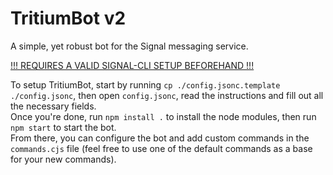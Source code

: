 # TritiumBot v2

A simple, yet robust bot for the Signal messaging service.  

[!!! REQUIRES A VALID SIGNAL-CLI SETUP BEFOREHAND !!!](https://github.com/AsamK/signal-cli)  

To setup TritiumBot, start by running `cp ./config.jsonc.template ./config.jsonc`, then open `config.jsonc`, read the instructions and fill out all the necessary fields.  
Once you're done, run `npm install .` to install the node modules, then run `npm start` to start the bot.  
From there, you can configure the bot and add custom commands in the `commands.cjs` file (feel free to use one of the default commands as a base for your new commands).
